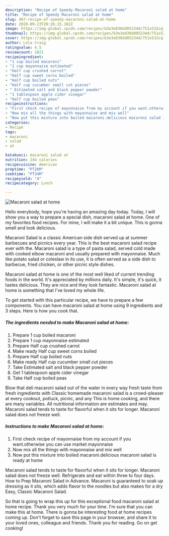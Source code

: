 ```yaml
---
description: "Recipe of Speedy Macaroni salad at home"
title: "Recipe of Speedy Macaroni salad at home"
slug: 467-recipe-of-speedy-macaroni-salad-at-home
date: 2020-09-23T20:26:15.102Z
image: https://img-global.cpcdn.com/recipes/b3e3e838dd05234d/751x532cq70/macaroni-salad-at-home-recipe-main-photo.jpg
thumbnail: https://img-global.cpcdn.com/recipes/b3e3e838dd05234d/751x532cq70/macaroni-salad-at-home-recipe-main-photo.jpg
cover: https://img-global.cpcdn.com/recipes/b3e3e838dd05234d/751x532cq70/macaroni-salad-at-home-recipe-main-photo.jpg
author: Lola Craig
ratingvalue: 4.5
reviewcount: 1821
recipeingredient:
- "1 cup boiled macaroni"
- "1 cup mayonnaise estimated"
- "Half cup crushed carrot"
- "Half cup sweet corns boiled"
- "Half cup boiled nuts"
- "Half cup cucumber small cut pieces"
- " Estimated salt and black pepper powder"
- "1 tablespoon apple cider vinegar"
- "Half cup boiled peas"
recipeinstructions:
- "First check recipe of mayonnaise from my account if you want.otherwise you can use market mayonnaise"
- "Now mix all the things with mayonnaise and mix well"
- "Now put this mixture into boiled macaroni.delicious macaroni salad is ready at home"
categories:
- Recipe
tags:
- macaroni
- salad
- at

katakunci: macaroni salad at 
nutrition: 244 calories
recipecuisine: American
preptime: "PT26M"
cooktime: "PT34M"
recipeyield: "4"
recipecategory: Lunch

---
```



![Macaroni salad at home](https://img-global.cpcdn.com/recipes/b3e3e838dd05234d/751x532cq70/macaroni-salad-at-home-recipe-main-photo.jpg)

Hello everybody, hope you're having an amazing day today. Today, I will show you a way to prepare a special dish, macaroni salad at home. One of my favorites food recipes. For mine, I will make it a bit unique. This is gonna smell and look delicious.

Macaroni Salad is a classic American side dish served up at summer barbecues and picnics every year. This is the best macaroni salad recipe ever with the. Macaroni salad is a type of pasta salad, served cold made with cooked elbow macaroni and usually prepared with mayonnaise. Much like potato salad or coleslaw in its use, it is often served as a side dish to barbecue, fried chicken, or other picnic style dishes.

Macaroni salad at home is one of the most well liked of current trending foods in the world. It's appreciated by millions daily. It's simple, it's quick, it tastes delicious. They are nice and they look fantastic. Macaroni salad at home is something that I've loved my whole life.


To get started with this particular recipe, we have to prepare a few components. You can have macaroni salad at home using 9 ingredients and 3 steps. Here is how you cook that.

<!--inarticleads1-->

##### The ingredients needed to make Macaroni salad at home:

1. Prepare 1 cup boiled macaroni
1. Prepare 1 cup mayonnaise estimated
1. Prepare Half cup crushed carrot
1. Make ready Half cup sweet corns boiled
1. Prepare Half cup boiled nuts
1. Make ready Half cup cucumber small cut pieces
1. Take  Estimated salt and black pepper powder
1. Get 1 tablespoon apple cider vinegar
1. Take Half cup boiled peas


Blow that deli macaroni salad out of the water in every way fresh taste from fresh ingredients with Classic homemade macaroni salad is a crowd-pleaser at every cookout, potluck, picnic, and any This is home cooking, and there are many variables. All nutritional information are estimates and may. Macaroni salad tends to taste for flavorful when it sits for longer. Macaroni salad does not freeze well. 

<!--inarticleads2-->

##### Instructions to make Macaroni salad at home:

1. First check recipe of mayonnaise from my account if you want.otherwise you can use market mayonnaise
1. Now mix all the things with mayonnaise and mix well
1. Now put this mixture into boiled macaroni.delicious macaroni salad is ready at home


Macaroni salad tends to taste for flavorful when it sits for longer. Macaroni salad does not freeze well. Refrigerate and eat within three to four days. How to Prep Macaroni Salad in Advance. Macaroni is guaranteed to soak up dressing as it sits, which adds flavor to the noodles but also makes for a dry Easy, Classic Macaroni Salad. 

So that is going to wrap this up for this exceptional food macaroni salad at home recipe. Thank you very much for your time. I'm sure that you can make this at home. There is gonna be interesting food at home recipes coming up. Don't forget to save this page in your browser, and share it to your loved ones, colleague and friends. Thank you for reading. Go on get cooking!
